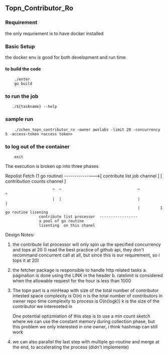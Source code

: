 ## Topn_Contributor_Ro

### Requirement 
the only requriement is to have docker installed

### Basic Setup
the docker env is good for both development and run time

#### to build the code
```
    ./enter
    go build
```

### to run the job
```
   ./${taskname} --help
```

### sample run
```
    ./zchen_topn_contributor_ro -owner awslabs -limit 20 -concurrency 5 -access-token <access token> 
```

### to log out of the container
```
    exit
```

The execution is broken up into three phases

Repolist Fetch (1 go routine)
--------------->[ contribute list job channel  ]       [   contribution counts channel ]
                                                                               
                         ^  ^                                  ^               ^
                         |  |                                  |               |
                                                               |         1 go routine lisening
                   contribute list processor  -----------------
                   a pool of go routine
                   lisenting  on this chanel                                  

Design Notes:
1. the contribute list processor will only spin up the specified concurrency and tops at 20
   (I read the best practice of github api, they don't recommand concurrent call at all, but
    since this is our requirement, so i tops it at 20)

2. the fetcher package is responsible to handle http related tasks
a. pagination is done using the LINK in the header
b. ratelimit is considered when the allowable request for the hour is less than 1000

3. The topn part is a minHeap with size of the total number of contributor intested
   space complexity is O(n) n is the total number of contributors in owner repo 
   time complexity to process is O(n(logk)) k is the size of the contributor we intereseted in

   One potential optizmiation of this step is to use a min count sketch where we can use the constant
   memory during collection phase, but this problem we only interested in one owner, i think hashmap can still work 

4. we can also parallel the last step with multiple go-routine and merge at the end, to accelerating the process (didn't implemente)
